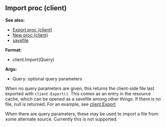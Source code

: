 ## Import proc (client)
**See also:**
+   [Export proc (client)](/ref/client/proc/Export.md) 
+   [New proc (client)](/ref/client/proc/New.md) 
+   [savefile](/ref/savefile.md) 
<!-- -->
**Format:**
+   client.Import(Query)
<!-- -->
**Args:**
+   Query: optional query parameters


When no query parameters are given, this returns the
client-side file last exported with `client.Export()`. This comes as an
entry in the resource cache, which can be opened as a savefile among
other things. If there is no file, null is returned. For an example, see
[client.Export](/ref/client/proc/Export.md)  

When there are query
parameters, these may be used to import a file from some alternate
source. Currently this is not supported.